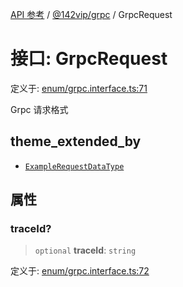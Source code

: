 [API 参考](../../../index.md) / [@142vip/grpc](../index.md) / GrpcRequest

# 接口: GrpcRequest

定义于: [enum/grpc.interface.ts:71](https://github.com/142vip/core-x/blob/58a4aca72f73ebc92491a458c9b83754486dc296/packages/grpc/src/enum/grpc.interface.ts#L71)

Grpc 请求格式

## theme_extended_by

- [`ExampleRequestDataType`](ExampleRequestDataType.md)

## 属性

### traceId?

> `optional` **traceId**: `string`

定义于: [enum/grpc.interface.ts:72](https://github.com/142vip/core-x/blob/58a4aca72f73ebc92491a458c9b83754486dc296/packages/grpc/src/enum/grpc.interface.ts#L72)
